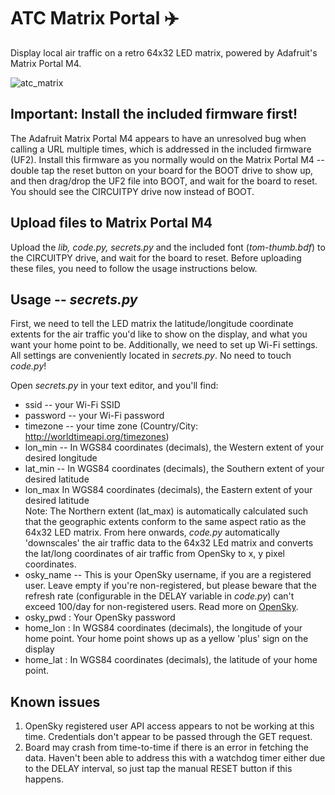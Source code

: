 # ATC Matrix Portal ✈️
Display local air traffic on a retro 64x32 LED matrix, powered by Adafruit's Matrix Portal M4.

![atc_matrix](https://user-images.githubusercontent.com/16847660/182083309-c92dc9a3-b443-4912-87bd-5bb552238625.png)

## Important: Install the included firmware first!
The Adafruit Matrix Portal M4 appears to have an unresolved bug when calling a URL multiple times, which is addressed in the included firmware (UF2). Install this firmware as you normally would on the Matrix Portal M4 -- double tap the reset button on your board for the BOOT drive to show up, and then drag/drop the UF2 file into BOOT, and wait for the board to reset. You should see the CIRCUITPY drive now instead of BOOT.

## Upload files to Matrix Portal M4
Upload the *lib, code.py, secrets.py* and the included font (*tom-thumb.bdf*) to the CIRCUITPY drive, and wait for the board to reset. Before uploading these files, you need to follow the usage instructions below.

## Usage -- *secrets.py*
First, we need to tell the LED matrix the latitude/longitude coordinate extents for the air traffic you'd like to show on the display, and what you want your home point to be. Additionally, we need to set up Wi-Fi settings. All settings are conveniently located in *secrets.py*. No need to touch *code.py*!

Open *secrets.py* in your text editor, and you'll find:
- ssid -- your Wi-Fi SSID
- password -- your Wi-Fi password
- timezone -- your time zone (Country/City: http://worldtimeapi.org/timezones)
- lon_min -- In WGS84 coordinates (decimals), the Western extent of your desired longitude  
- lat_min -- In WGS84 coordinates (decimals), the Southern extent of your desired latitude  
- lon_max In WGS84 coordinates (decimals), the Eastern extent of your desired latitude  
Note: The Northern extent (lat_max) is automatically calculated such that the geographic extents conform to the same aspect ratio as the 64x32 LED matrix. From here onwards, *code.py* automatically 'downscales' the air traffic data to the 64x32 LEd matrix and converts the lat/long coordinates of air traffic from OpenSky to x, y pixel coordinates.
- osky_name -- This is your OpenSky username, if you are a registered user. Leave empty if you're non-registered, but please beware that the refresh rate (configurable in the DELAY variable in *code.py*) can't exceed 100/day for non-registered users. Read more on [OpenSky](https://openskynetwork.github.io/opensky-api/rest.html).
- osky_pwd : Your OpenSky password
- home_lon : In WGS84 coordinates (decimals), the longitude of your home point. Your home point shows up as a yellow 'plus' sign on the display
- home_lat : In WGS84 coordinates (decimals), the latitude of your home point.

## Known issues
1. OpenSky registered user API access appears to not be working at this time. Credentials don't appear to be passed through the GET request.
2. Board may crash from time-to-time if there is an error in fetching the data. Haven't been able to address this with a watchdog timer either due to the DELAY interval, so just tap the manual RESET button if this happens.
